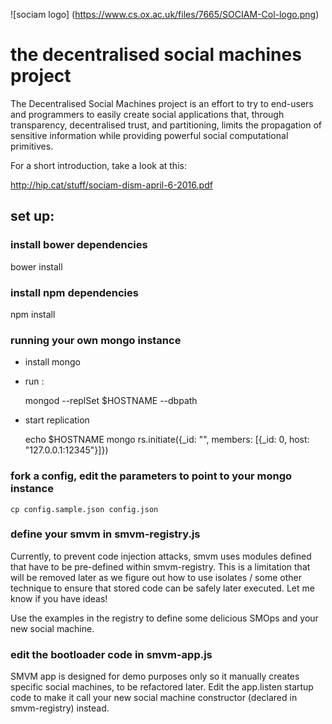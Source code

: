 
![sociam logo] (https://www.cs.ox.ac.uk/files/7665/SOCIAM-Col-logo.png)

# the decentralised social machines project

The Decentralised Social Machines project is an effort
to try to end-users and programmers to easily create
social applications that, through transparency, decentralised
trust, and partitioning, limits the propagation of sensitive 
information while providing powerful social computational 
primitives.

For a short introduction, take a look at this:

http://hip.cat/stuff/sociam-dism-april-6-2016.pdf

## set up:

### install bower dependencies
bower install

### install npm dependencies
npm install

### running your own mongo instance

- install mongo 
- run : 

    mongod --replSet $HOSTNAME --dbpath <path to data dir>

- start replication

    echo $HOSTNAME
    mongo
    rs.initiate({_id: "<hostname>", members: [{_id: 0, host: "127.0.0.1:12345"}]})

### fork a config, edit the parameters to point to your mongo instance

    cp config.sample.json config.json

### define your smvm in smvm-registry.js

Currently, to prevent code injection attacks, smvm uses modules defined that have
to be pre-defined within smvm-registry.  This is a limitation that will be removed
later as we figure out how to use isolates / some other technique to ensure that
stored code can be safely later executed. Let me know if you have ideas!

Use the examples in the registry to define some delicious SMOps and your new social machine.

### edit the bootloader code in smvm-app.js
    
SMVM app is designed for demo purposes only so it manually creates specific 
social machines, to be refactored later. Edit the app.listen startup code
to make it call your new social machine constructor (declared in smvm-registry)
instead.
